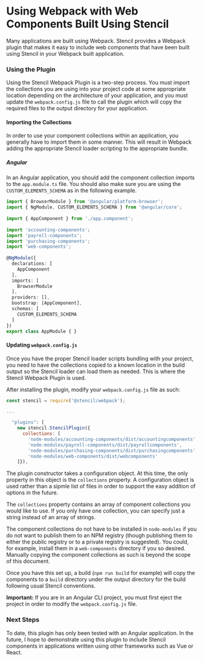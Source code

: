 # Using Webpack with Web Components Built Using Stencil

Many applications are built using Webpack. Stencil provides a Webpack plugin that makes it easy to include web components that have been built using Stencil in your Webpack built application.

### Using the Plugin

Using the Stencil Webpack Plugin is a two-step process. You must import the collections you are using into your project code at some appropriate location depending on the architecture of your application, and you must update the `webpack.config.js` file to call the plugin which will copy the required files to the output directory for your application.

#### Importing the Collections

In order to use your component collections within an application, you generally have to import them in some manner. This will result in Webpack adding the appropriate Stencil loader scripting to the appropriate bundle.

##### Angular

In an Angular application, you should add the component collection imports to the `app.module.ts` file. You should also make sure you are using the `CUSTOM_ELEMENTS_SCHEMA` as in the following example.

```ts
import { BrowserModule } from '@angular/platform-browser';
import { NgModule, CUSTOM_ELEMENTS_SCHEMA } from '@angular/core';
 
import { AppComponent } from './app.component';
 
import 'accounting-components';
import 'payroll-components';
import 'purchasing-components';
import 'web-components';
 
@NgModule({
  declarations: [
    AppComponent
  ],
  imports: [
    BrowserModule
  ],
  providers: [],
  bootstrap: [AppComponent],
  schemas: [
    CUSTOM_ELEMENTS_SCHEMA
  ]
})
export class AppModule { }
```

#### Updating `webpack.config.js`

Once you have the proper Stencil loader scripts bundling with your project, you need to have the collections copied to a known location in the build output so the Stencil loader can load them as needed. This is where the Stencil Webpack Plugin is used.

After installing the plugin, modify your `webpack.config.js` file as such:

```js
const stencil = require('@stencil/webpack');

...

  "plugins": [
    new stencil.StencilPlugin({
      collections: [
        'node-modules/accounting-components/dist/accountingcomponents',
        'node-modules/payroll-components/dist/payrollcomponents',
        'node-modules/purchasing-components/dist/purchasingcomponents',
        'node-modules/web-components/dist/webcomponents'
    ]}),

```

The plugin constructor takes a configuration object. At this time, the only property in this object is the `collections` property. A configuration object is used rather than a sipmle list of files in order to support the easy addition of options in the future.

The `collections` property contains an array of component collections you would like to use. If you only have one collection, you can specify just a string instead of an array of strings.

The component collections do not have to be installed in `node-modules` if you do not want to publish them to an NPM registry (though publishing them to either the public registry or to a private registry is suggested). You could, for example, install them in a `web-components` directory if you so desired. Manually copying the component collections as such is beyond the scope of this document.

Once you have this set up, a build (`npm run build` for example) will copy the components to a `build` directory under the output directory for the build following usual Stencil conventions.

**Important:** If you are in an Angular CLI project, you must first eject the project in order to modify the `webpack.config.js` file.


### Next Steps

To date, this plugin has only been tested with an Angular application. In the future, I hope to demonstrate using this plugin to include Stencil components in applications written using other frameworks such as Vue or React.
